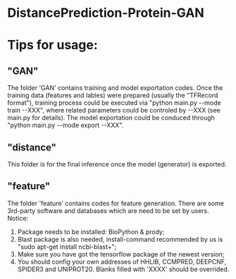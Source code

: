 # DistancePrediction-Protein-GAN

# Tips for usage:
## "GAN"
The folder 'GAN' contains training and model exportation codes. Once the training data (features and lables) were prepared (usually the "TFRecord format"), training process could be executed via "python main.py --mode train --XXX", where related parameters could be controled by --XXX (see main.py for details). The model exportation could be conduced through "python main.py --mode export --XXX".        
## "distance"
This folder is for the final inference once the model (generator) is exported.
## "feature"
The folder 'feature' contains codes for feature generation. There are some 3rd-party software and databases which are need to be set by users. Notice:
1. Package needs to be installed: BioPython & prody;
2. Blast package is also needed, install-command recommended by us is "sudo apt-get install ncbi-blast+";
3. Make sure you have got the tensorflow package of the newest version;
4. You should config your own addresses of HHLIB, CCMPRED, DEEPCNF, SPIDER3 and UNIPROT20. Blanks filled with 'XXXX' should be overrided.

